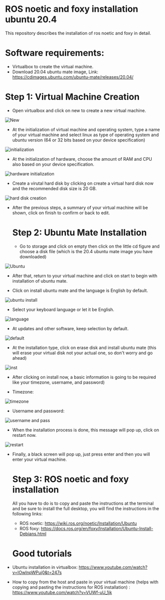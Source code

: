 # ROS noetic and foxy installation ubuntu 20.4
This repository describes the installation of ros noetic and foxy in detail.
# Software requirements:
- Virtualbox to create the virtual machine.
- Download 20.04 ubuntu mate image, Link: https://cdimages.ubuntu.com/ubuntu-mate/releases/20.04/
# Step 1: Virtual Machine Creation
- Open virtualbox and click on new to create a new virtual machine.
  
![New](https://github.com/ProShaden/Ros-noetic-and-foxy-installation/assets/174384069/a6b49ef2-ee3c-4ac3-ab63-054bd075071b)

- At the initialization of virtual machine and operating system, type a name of your virtual machine and select linux as type of operating system and ubuntu version (64 or 32 bits based on your device specification)
  
![initialization](https://github.com/ProShaden/Ros-noetic-and-foxy-installation/assets/174384069/fb3bb252-f574-4284-8129-9cf42ee74910)

- At the initialization of hardware, choose the amount of RAM and CPU also based on your device specification.

![hardware initialization](https://github.com/ProShaden/ROS-noetic-and-foxy-installation-ubuntu-20.4/assets/174384069/60105a56-6768-49e4-bad9-97eadb5d1248)

- Create a virutal hard disk by clicking on create a virtual hard disk now and the recommended disk size is 20 GB.

![hard disk creation](https://github.com/ProShaden/ROS-noetic-and-foxy-installation-ubuntu-20.4/assets/174384069/92dde78c-75c3-4975-ad80-7ce59c3dc1d2)

- After the previous steps, a summary of your virtual machine will be shown, click on finish to confirm or back to edit.

  # Step 2: Ubuntu Mate Installation
  - Go to storage and click on empty then click on the little cd figure and choose a disk file (which is the 20.4 ubuntu mate image you have downloaded)
  
 ![Ubuntu](https://github.com/ProShaden/ROS-noetic-and-foxy-installation-ubuntu-20.4/assets/174384069/e8d58f8b-c38b-4af5-b226-a8cd36d0b179)

  - After that, return to your virtual machine and click on start to begin with installation of ubuntu mate.
 
  - Click on install ubuntu mate and the language is English by default.
 
![ubuntu install](https://github.com/ProShaden/ROS-noetic-and-foxy-installation-ubuntu-20.4/assets/174384069/8b1517e4-83db-4e76-8a03-17c85838ca4c)

   - Select your keyboard language or let it be English.

![language](https://github.com/ProShaden/ROS-noetic-and-foxy-installation-ubuntu-20.4/assets/174384069/ba64f033-de52-4d1a-b40c-5f2c56282dc7)


 - At updates and other software, keep selection by default.
   
![default](https://github.com/ProShaden/ROS-noetic-and-foxy-installation-ubuntu-20.4/assets/174384069/63cd3f82-3080-46a3-a97d-d94c92fcf98f)

- At the installation type, click on erase disk and install ubuntu mate (this will erase your virtual disk not your actual one, so don't worry and go ahead)

![inst](https://github.com/ProShaden/ROS-noetic-and-foxy-installation-ubuntu-20.4/assets/174384069/20a6810d-9b48-456b-9bcc-f2cac4ab0fe4)

- After clicking on install now, a basic information is going to be required like your timezone, username, and password)

- Timezone:

![timezone](https://github.com/ProShaden/ROS-noetic-and-foxy-installation-ubuntu-20.4/assets/174384069/01b860e9-dc4d-4330-8ce3-8b41696b37a9)

- Username and password:

![username and pass](https://github.com/ProShaden/ROS-noetic-and-foxy-installation-ubuntu-20.4/assets/174384069/9310f349-c3b1-417d-86de-e4f3d3fac976)

- When the installation process is done, this message will pop up, click on restart now.

![restart](https://github.com/ProShaden/ROS-noetic-and-foxy-installation-ubuntu-20.4/assets/174384069/d3a99264-ff1a-4edf-9d04-17f9fae8f7e9)

- Finally, a black screen will pop up, just press enter and then you will enter your virtual machine.

  # Step 3: ROS noetic and foxy installation
  All you have to do is to copy and paste the instructions at the terminal and be sure to install the full desktop,
  you will find the instructions in the following links:
  - ROS noetic: https://wiki.ros.org/noetic/Installation/Ubuntu
  - ROS foxy: https://docs.ros.org/en/foxy/Installation/Ubuntu-Install-Debians.html

  # Good tutorials
 - Ubuntu installation in virtualbox: https://www.youtube.com/watch?v=IOwlnpWPuj0&t=247s
 - How to copy from the host and paste in your virtual machine (helps with copying and pasting the instructions for ROS installation) : https://www.youtube.com/watch?v=VUWf-uU_1jk

  

